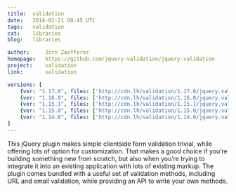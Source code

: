 ```yaml
---
title:	validation
date:	2014-02-21 08:45 UTC
tags:	validation
cat:	libraries
blog:	libraries

author:		Jörn Zaefferer
homepage:	https://github.com/jquery-validation/jquery-validation
project:	validation
link:		validation

versions: [
	{ver: "1.17.0", files: ['http://cdn.lh/validation/1.17.0/jquery.validate.min.js', 'http://cdn.lh/validation/1.17.0/jquery.validate.js']},
	{ver: "1.16.0", files: ['http://cdn.lh/validation/1.16.0/jquery.validate.min.js', 'http://cdn.lh/validation/1.16.0/jquery.validate.js']},
	{ver: "1.15.1", files: ['http://cdn.lh/validation/1.15.1/jquery.validate.min.js', 'http://cdn.lh/validation/1.15.1/jquery.validate.js']},
	{ver: "1.15.0", files: ['http://cdn.lh/validation/1.15.0/jquery.validate.min.js', 'http://cdn.lh/validation/1.15.0/jquery.validate.js']},
	{ver: "1.14.0", files: ['http://cdn.lh/validation/1.14.0/jquery.validate.min.js', 'http://cdn.lh/validation/1.14.0/jquery.validate.js']}
]
---
```


This jQuery plugin makes simple clientside form validation trivial, while offering lots of option for customization. That makes a good choice if you’re building something new from scratch, but also when you’re trying to integrate it into an existing application with lots of existing markup. The plugin comes bundled with a useful set of validation methods, including URL and email validation, while providing an API to write your own methods.